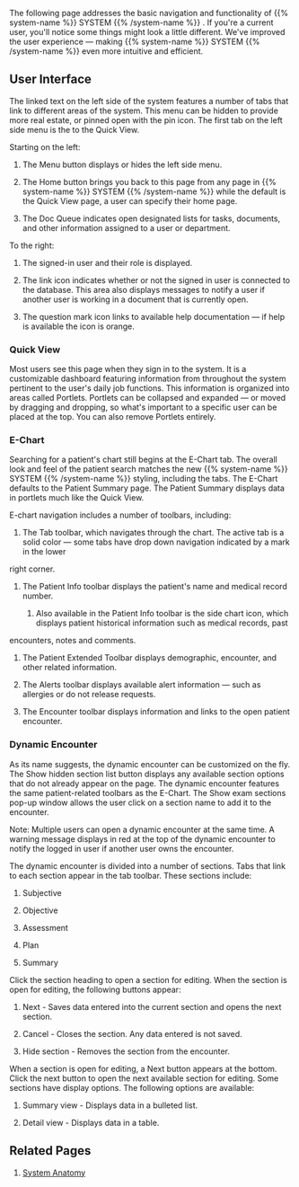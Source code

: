 The following page addresses the basic navigation and functionality of {{% system-name %}} SYSTEM {{% /system-name %}} . If you're a current user, you'll notice some things might look a little different. We've improved the user experience — making {{% system-name %}} SYSTEM {{% /system-name %}} even more intuitive and efficient.



## User Interface

The linked text on the left side of the system features a number of tabs that link to different areas of the system. This menu can be hidden to provide more real estate, or pinned open with the pin icon. The first tab on the left side menu is the to the Quick View.

Starting on the left:

1. The Menu button displays or hides the left side menu.

2. The Home button brings you back to this page from any page in {{% system-name %}} SYSTEM {{% /system-name %}} while the default is the Quick View page, a user can specify their home page.

3. The Doc Queue indicates open designated lists for tasks, documents, and other information assigned to a user or department.

To the right:

1. The signed-in user and their role is displayed.

2. The link icon indicates whether or not the signed in user is connected to the database. This area also displays messages to notify a user if another user is working in a document that is currently open.

3. The question mark icon links to available help documentation — if help is available the icon is orange.



### Quick View

Most users see this page when they sign in to the system. It is a customizable dashboard featuring information from throughout the system pertinent to the user's daily job functions. This information is organized into areas called Portlets. Portlets can be collapsed and expanded — or moved by dragging and dropping, so what's important to a specific user can be placed at the top. You can also remove Portlets entirely.

### E-Chart

Searching for a patient's chart still begins at the E-Chart tab. The overall look and feel of the patient search matches the new {{% system-name %}} SYSTEM {{% /system-name %}} styling, including the tabs. The E-Chart defaults to the Patient Summary page. The Patient Summary displays data in portlets much like the Quick View.

E-chart navigation includes a number of toolbars, including:

1. The Tab toolbar, which navigates through the chart. The active tab is a solid color — some tabs have drop down navigation indicated by a mark in the lower

right corner.

1. The Patient Info toolbar displays the patient's name and medical record number.

    1. Also available in the Patient Info toolbar is the side chart icon, which displays patient historical information such as medical records, past

encounters, notes and comments.

1. The Patient Extended Toolbar displays demographic, encounter, and other related information.

2. The Alerts toolbar displays available alert information — such as allergies or do not release requests.

3. The Encounter toolbar displays information and links to the open patient encounter.

### Dynamic Encounter

As its name suggests, the dynamic encounter can be customized on the fly. The Show hidden section list button displays any available section options that do not already appear on the page. The dynamic encounter features the same patient-related toolbars as the E-Chart. The Show exam sections pop-up window allows the user click on a section name to add it to the encounter.

Note: Multiple users can open a dynamic encounter at the same time. A warning message displays in red at the top of the dynamic encounter to notify the logged in user if another user owns the encounter.

The dynamic encounter is divided into a number of sections. Tabs that link to each section appear in the tab toolbar. These sections include:

1. Subjective

2. Objective

3. Assessment

4. Plan

5. Summary

Click the section heading to open a section for editing. When the section is open for editing, the following buttons appear:

1. Next - Saves data entered into the current section and opens the next section.

2. Cancel - Closes the section. Any data entered is not saved.

3. Hide section - Removes the section from the encounter.

When a section is open for editing, a Next button appears at the bottom. Click the next button to open the next available section for editing. Some sections have display options. The following options are available:

1. Summary view - Displays data in a bulleted list.

2. Detail view - Displays data in a table.

## Related Pages

1. [System Anatomy](test.md)

